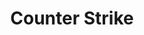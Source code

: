 ---
path: '/csgo'
genre: 'game'
title: 'Counter Strike'
game: 'csgo'
src: 'static/assets/icons/csgo.jpg'
widescreen: 'static/assets/cover/csgo.jpg'
short: 'The most loved games of all times- challenge your friends to win the tournament and challenge your rivals to earn the title!'
fee: '₹300 Per Team'
teamSize: '5'
Type: 'Tournament'
Date: 'December 5, 2018 & December 6, 2018' 
---